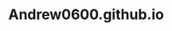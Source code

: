 # Andrew0600.github.io
<HTML>

 
<HEAD>

 
<meta charset="utf-8">

 
<title>Сайт web-студії "Web-DECO"</title>

 
<style>
